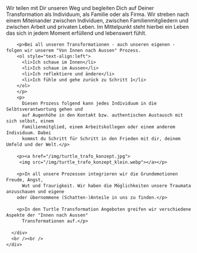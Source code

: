 <!-- Konzept Section -->
<section id="konzept" class="container content-section">
  <div class="row">
    <div class="col-lg-12">
      <br /><br />
      <div class="lead">
        <p>
          Wir teilen mit Dir unseren Weg und begleiten Dich auf Deiner
          Transformation als Individuum, als Familie oder als Firma. Wir streben nach
          einem Miteinander zwischen Individuen, zwischen Familienmitgliedern und
          zwischen Arbeit und privaten Leben. Im Mittelpunkt steht hierbei ein Leben das sich
          in jedem Moment erfüllend und lebenswert fühlt.</p>

        <p>Bei all unseren Transformationen - auch unseren eigenen - folgen wir unserem "Von Innen nach Aussen" Prozess.
        <ol style="text-align:left">
          <li>Ich schaue im Innen</li>
          <li>Ich schaue im Aussen</li>
          <li>Ich reflektiere und ändere</li>
          <li>Ich fühle und gehe zurück zu Schritt 1</li>
        </ol>
        </p>
        <p>
          Diesen Prozess folgend kann jedes Individuum in die Selbtsverantwortung gehen und
          auf Augenhöhe in den Kontakt bzw. authentischen Austausch mit sich selbst, einem
          Familienmitglied, einem Arbeitskollegen oder einem anderem Individuum. Dabei
          kommst du Schritt für Schritt in den Frieden mit dir, deinem Umfeld und der Welt.</p>

        <p><a href="/img/turtle_trafo_konzept.jpg">
         <img src="/img/turtle_trafo_konzept_klein.webp"></a></p>

        <p>In all unsere Prozessen integrieren wir die Grundemotionen Freude, Angst,
          Wut und Traurigkeit. Wir haben die Möglichkeiten unsere Traumata anzuschauen und eigene
        oder übernommene (Schatten-)Anteile in uns zu finden.</p>

        <p>In den Turtle Transformation Angeboten greifen wir verschiedene Aspekte der "Innen nach Aussen"
          Transformationen auf.</p>

      </div>
      <br /><br />
    </div>
  </div>
</section>
